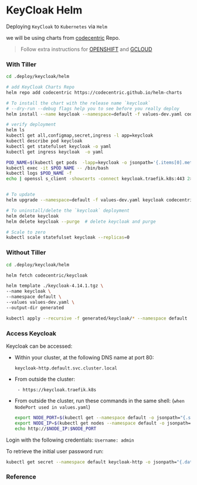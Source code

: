 # KeyCloak Helm

Deploying `KeyCloak` to `Kubernetes` via `Helm`

we will be using charts from [codecentric](https://github.com/codecentric/helm-charts) Repo.

> Follow extra instructions for [OPENSHIFT](./OPENSHIFT4.md) and [GCLOUD](./GCLOUD.md)

### With Tiller

```bash
cd .deploy/keycloak/helm

# add KeyCloak Charts Repo
helm repo add codecentric https://codecentric.github.io/helm-charts

# To install the chart with the release name `keycloak`
# --dry-run --debug flags help you to see before you really deploy
helm install --name keycloak --namespace=default -f values-dev.yaml codecentric/keycloak

# verify deployment
helm ls
kubectl get all,configmap,secret,ingress -l app=keycloak
kubectl describe pod keycloak
kubectl get statefulset keycloak -o yaml
kubectl get ingress keycloak  -o yaml

POD_NAME=$(kubectl get pods  -lapp=keycloak -o jsonpath='{.items[0].metadata.name}')
kubectl exec -it $POD_NAME -- /bin/bash
kubectl logs $POD_NAME -f
echo | openssl s_client -showcerts -connect keycloak.traefik.k8s:443 2>/dev/null


# To update
helm upgrade --namespace=default -f values-dev.yaml keycloak codecentric/keycloak

# To uninstall/delete the `keycloak` deployment
helm delete keycloak
helm delete keycloak --purge  # delete keycloak and purge

# Scale to zero
kubectl scale statefulset keycloak --replicas=0
```

### Without Tiller

```bash
cd .deploy/keycloak/helm

helm fetch codecentric/keycloak

helm template ./keycloak-4.14.1.tgz \
--name keycloak \
--namespace default \
--values values-dev.yaml \
--output-dir generated

kubectl apply --recursive -f generated/keycloak/* --namespace default
```

### Access Keycloak

Keycloak can be accessed:

- Within your cluster, at the following DNS name at port 80:

  ```
  keycloak-http.default.svc.cluster.local
  ```

- From outside the cluster:

  ```
   - https://keycloak.traefik.k8s
  ```

- From outside the cluster, run these commands in the same shell: (`when NodePort used in values.yaml`)

  ```bash
  export NODE_PORT=$(kubectl get --namespace default -o jsonpath="{.spec.ports[0].nodePort}" services keycloak-http)
  export NODE_IP=$(kubectl get nodes --namespace default -o jsonpath="{.items[0].status.addresses[0].address}")
  echo http://$NODE_IP:$NODE_PORT
  ```

Login with the following credentials:
`Username: admin`

To retrieve the initial user password run:

```bash
kubectl get secret --namespace default keycloak-http -o jsonpath="{.data.password}" | base64 --decode; echo
```

### Reference
